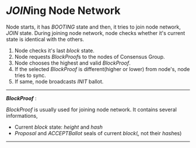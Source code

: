 # *JOIN*ing Node Network

Node starts, it has *BOOTING* state and then, it tries to join node network, *JOIN* state. During joining node network, node checks whether it's current state is identical with the others.

1. Node checks it's last *block* state.
1. Node requests *BlockProof*s to the nodes of Consensus Group.
1. Node chooses the highest and valid *BlockProof*.
1. If the selected *BlockProof* is different(higher or lower) from node's, node tries to sync.
1. If same, node broadcasts *INIT* ballot.

---
***BlockProof*** :

*BlockProof* is usually used for joining node network. It contains several informations,

* Current *block* state: *height* and *hash*
* *Proposal* and *ACCEPTBallot* seals of current *block*(, not their *hash*es)

---

